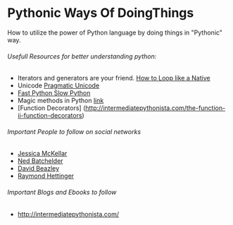 Pythonic Ways Of DoingThings
============================

How to utilize the power of Python language by doing things in "Pythonic" way.

###### Usefull Resources for better understanding python:

* Iterators and generators are your friend. [How to Loop like a Native](http://nedbatchelder.com/text/iter.html)
* Unicode [Pragmatic Unicode](http://nedbatchelder.com/text/unipain.html)
* [Fast Python Slow Python](https://www.youtube.com/watch?v=7eeEf_rAJds)
* Magic methods in Python [link](http://www.rafekettler.com/magicmethods.html)
* [Function Decorators] (http://intermediatepythonista.com/the-function-ii-function-decorators)


###### Important People to follow on social networks

* [Jessica McKellar](http://web.mit.edu/jesstess/)
* [Ned Batchelder](http://nedbatchelder.com/)
* [David Beazley](http://www.dabeaz.com/blog.html)
* [Raymond Hettinger](https://twitter.com/raymondh?lang=en)

###### Important Blogs and Ebooks to follow
* http://intermediatepythonista.com/
